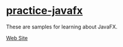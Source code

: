 # [practice-javafx](http://shinsakamoto.github.io/practice-javafx/)

These are samples for learning about JavaFX.

[Web Site](http://shinsakamoto.github.io/practice-javafx/)
